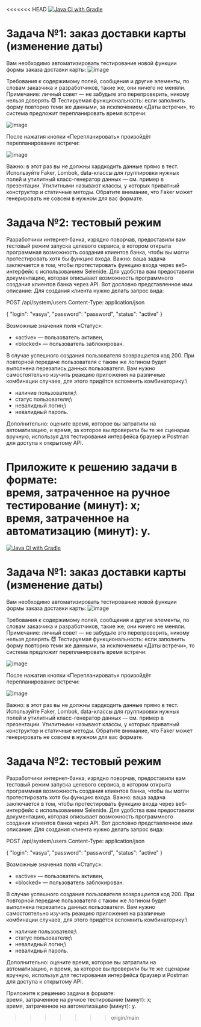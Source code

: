 <<<<<<< HEAD
[![Java CI with Gradle](https://github.com/KleoVor/PatternsDateChange/actions/workflows/gradle.yml/badge.svg)](https://github.com/KleoVor/PatternsDateChange/actions/workflows/gradle.yml)

# Задача №1: заказ доставки карты (изменение даты)
Вам необходимо автоматизировать тестирование новой функции формы заказа доставки карты:
![image](https://github.com/KleoVor/PatternsDateChange/assets/121848826/227c730e-66ea-4633-bb1b-43ca038bdcc1)

Требования к содержимому полей, сообщения и другие элементы, по словам заказчика и разработчиков, такие же, они ничего не меняли.
Примечание: личный совет — не забудьте это перепроверить, никому нельзя доверять 😈
Тестируемая функциональность: если заполнить форму повторно теми же данными, за исключением «Даты встречи», то система предложит перепланировать время встречи:

![image](https://github.com/KleoVor/PatternsDateChange/assets/121848826/463f1add-2dae-46df-a9bf-0eb67b56670c)

После нажатия кнопки «Перепланировать» произойдёт перепланирование встречи:

![image](https://github.com/KleoVor/PatternsDateChange/assets/121848826/0c39a4b8-cd72-4445-bf49-333074e994fb)

Важно: в этот раз вы не должны хардкодить данные прямо в тест. Используйте Faker, Lombok, data-классы для группировки нужных полей и утилитный класс-генератор данных — см. пример в презентации.
Утилитными называют классы, у которых приватный конструктор и статичные методы.
Обратите внимание, что Faker может генерировать не совсем в нужном для вас формате.


# Задача №2: тестовый режим
Разработчики интернет-банка, изрядно поворчав, предоставили вам тестовый режим запуска целевого сервиса, в котором открыта программная возможность создания клиентов банка, чтобы вы могли протестировать хотя бы функцию входа.
Важно: ваша задача заключается в том, чтобы протестировать функцию входа через веб-интерфейс с использованием Selenide.
Для удобства вам предоставили документацию, которая описывает возможность программного создания клиентов банка через API. Вот дословно представленное ими описание:
Для создания клиента нужно делать запрос вида:

POST /api/system/users
Content-Type: application/json

{
    "login": "vasya",
    "password": "password",
    "status": "active" 
}

Возможные значения поля «Статус»:
* «active» — пользователь активен,
* «blocked» — пользователь заблокирован.

В случае успешного создания пользователя возвращается код 200.
При повторной передаче пользователя с таким же логином будет выполнена перезапись данных пользователя.
Вам нужно самостоятельно изучить реакцию приложения на различные комбинации случаев, для этого придётся вспомнить комбинаторику:\
* наличие пользователя;\
* статус пользователя;\
* невалидный логин;\
* невалидный пароль.

Дополнительно: оцените время, которое вы затратили на автоматизацию, и время, за которое вы проверили бы те же сценарии вручную, используя для тестирования интерфейса браузер и Postman для доступа к открытому API.

Приложите к решению задачи в формате:\
время, затраченное на ручное тестирование (минут): x;\
время, затраченное на автоматизацию (минут): y.
=======
[![Java CI with Gradle](https://github.com/KleoVor/PatternsDateChange/actions/workflows/gradle.yml/badge.svg)](https://github.com/KleoVor/PatternsDateChange/actions/workflows/gradle.yml)

# Задача №1: заказ доставки карты (изменение даты)
Вам необходимо автоматизировать тестирование новой функции формы заказа доставки карты:
![image](https://github.com/KleoVor/PatternsDateChange/assets/121848826/227c730e-66ea-4633-bb1b-43ca038bdcc1)

Требования к содержимому полей, сообщения и другие элементы, по словам заказчика и разработчиков, такие же, они ничего не меняли.
Примечание: личный совет — не забудьте это перепроверить, никому нельзя доверять 😈
Тестируемая функциональность: если заполнить форму повторно теми же данными, за исключением «Даты встречи», то система предложит перепланировать время встречи:

![image](https://github.com/KleoVor/PatternsDateChange/assets/121848826/463f1add-2dae-46df-a9bf-0eb67b56670c)

После нажатия кнопки «Перепланировать» произойдёт перепланирование встречи:

![image](https://github.com/KleoVor/PatternsDateChange/assets/121848826/0c39a4b8-cd72-4445-bf49-333074e994fb)

Важно: в этот раз вы не должны хардкодить данные прямо в тест. Используйте Faker, Lombok, data-классы для группировки нужных полей и утилитный класс-генератор данных — см. пример в презентации.
Утилитными называют классы, у которых приватный конструктор и статичные методы.
Обратите внимание, что Faker может генерировать не совсем в нужном для вас формате.


# Задача №2: тестовый режим
Разработчики интернет-банка, изрядно поворчав, предоставили вам тестовый режим запуска целевого сервиса, в котором открыта программная возможность создания клиентов банка, чтобы вы могли протестировать хотя бы функцию входа.
Важно: ваша задача заключается в том, чтобы протестировать функцию входа через веб-интерфейс с использованием Selenide.
Для удобства вам предоставили документацию, которая описывает возможность программного создания клиентов банка через API. Вот дословно представленное ими описание:
Для создания клиента нужно делать запрос вида:

POST /api/system/users
Content-Type: application/json

{
    "login": "vasya",
    "password": "password",
    "status": "active" 
}

Возможные значения поля «Статус»:
* «active» — пользователь активен,
* «blocked» — пользователь заблокирован.

В случае успешного создания пользователя возвращается код 200.
При повторной передаче пользователя с таким же логином будет выполнена перезапись данных пользователя.
Вам нужно самостоятельно изучить реакцию приложения на различные комбинации случаев, для этого придётся вспомнить комбинаторику:\
* наличие пользователя;\
* статус пользователя;\
* невалидный логин;\
* невалидный пароль.

Дополнительно: оцените время, которое вы затратили на автоматизацию, и время, за которое вы проверили бы те же сценарии вручную, используя для тестирования интерфейса браузер и Postman для доступа к открытому API.

Приложите к решению задачи в формате:\
время, затраченное на ручное тестирование (минут): x;\
время, затраченное на автоматизацию (минут): y.
>>>>>>> origin/main
